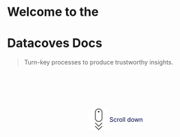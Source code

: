 # Welcome to the

# Datacoves Docs

> Turn-key processes to produce trustworthy insights.

<div style="display: flex; justify-content: center; align-items: center; margin-top: 100px; color: #00044A;">
    <img src="media/scroll-down.png"> Scroll down
</div>
